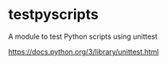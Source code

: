 # testpyscripts
A module to test Python scripts using unittest

https://docs.python.org/3/library/unittest.html
